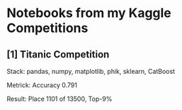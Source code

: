 # Notebooks from my Kaggle Competitions

## [1] Titanic Competition
Stack: pandas, numpy, matplotlib, phik, sklearn, CatBoost

Metrick: Accuracy 0.791

Result: Place 1101 of 13500, Top-9%
